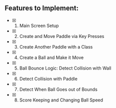 ## Features to Implement:

- [x] 1. Main Screen Setup
- [x] 2. Create and Move Paddle via Key Presses
- [x] 3. Create Another Paddle with a Class
- [x] 4. Create a Ball and Make it Move
- [x] 5. Ball Bounce Logic: Detect Collision with Wall
- [x] 6. Detect Collision with Paddle
- [x] 7. Detect When Ball Goes out of Bounds
- [x] 8. Score Keeping and Changing Ball Speed
